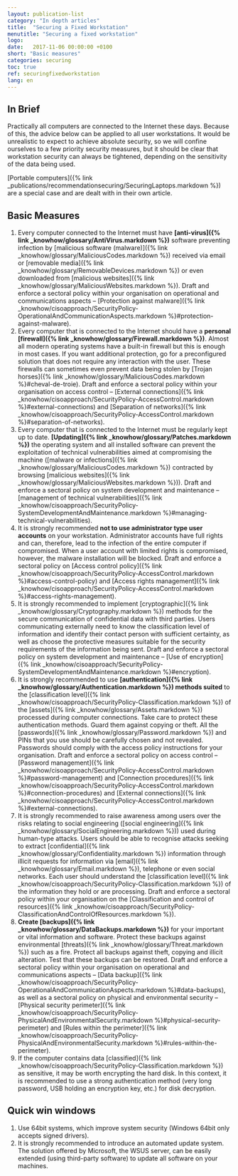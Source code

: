 ```yaml
---
layout: publication-list
category: "In depth articles"
title:  "Securing a Fixed Workstation"
menutitle: "Securing a fixed workstation"
logo:
date:   2017-11-06 00:00:00 +0100
short: "Basic measures"
categories: securing
toc: true
ref: securingfixedworkstation
lang: en
---
```

## In Brief

Practically all computers are connected to the Internet these days. Because of this, the advice below can be applied to all user workstations. It would be unrealistic to expect to achieve absolute security, so we will confine ourselves to a few priority security measures, but it should be clear that workstation security can always be tightened, depending on the sensitivity of the data being used.

[Portable computers]({% link _publications/recommendationsecuring/SecuringLaptops.markdown %}) are a special case and are dealt with in their own article.

## Basic Measures

1. Every computer connected to the Internet must have **[anti-virus]({% link _knowhow/glossary/AntiVirus.markdown %})** software preventing infection by [malicious software (malware)]({% link _knowhow/glossary/MaliciousCodes.markdown %}) received via email or [removable media]({% link _knowhow/glossary/RemovableDevices.markdown %}) or even downloaded from [malicious websites]({% link _knowhow/glossary/MaliciousWebsites.markdown %}). Draft and enforce a sectoral policy within your organisation on operational and communications aspects – [Protection against malware]({% link _knowhow/cisoapproach/SecurityPolicy-OperationalAndCommunicationAspects.markdown %}#protection-against-malware).
2. Every computer that is connected to the Internet should have a **personal [firewall]({% link _knowhow/glossary/Firewall.markdown %})**. Almost all modern operating systems have a built-in firewall but this is enough in most cases. If you want additional protection, go for a preconfigured solution that does not require any interaction with the user. These firewalls can sometimes even prevent data being stolen by [Trojan horses]({% link _knowhow/glossary/MaliciousCodes.markdown %}#cheval-de-troie). Draft and enforce a sectoral policy within your organisation on access control – [External connections]({% link _knowhow/cisoapproach/SecurityPolicy-AccessControl.markdown %}#external-connections) and [Separation of networks]({% link _knowhow/cisoapproach/SecurityPolicy-AccessControl.markdown %}#separation-of-networks).
3. Every computer that is connected to the Internet must be regularly kept up to date. **[Updating]({% link _knowhow/glossary/Patches.markdown %})** the operating system and all installed software can  prevent the exploitation of technical vulnerabilities aimed at compromising the machine ([malware or infections]({% link _knowhow/glossary/MaliciousCodes.markdown %}) contracted by browsing [malicious websites]({% link _knowhow/glossary/MaliciousWebsites.markdown %})). Draft and enforce a sectoral policy on system development and maintenance – [management of technical vulnerabilities]({% link _knowhow/cisoapproach/SecurityPolicy-SystemDevelopmentAndMaintenance.markdown %}#managing-technical-vulnerabilities).
4. It is strongly recommended **not to use administrator type user accounts** on your workstation. Administrator accounts have full rights and can, therefore, lead to the infection of the entire computer if compromised. When a user account with limited rights is compromised, however, the malware installation will be blocked. Draft and enforce a sectoral policy on [Access control policy]({% link _knowhow/cisoapproach/SecurityPolicy-AccessControl.markdown %}#access-control-policy) and [Access rights management]({% link _knowhow/cisoapproach/SecurityPolicy-AccessControl.markdown %}#access-rights-management).
5. It is strongly recommended to implement [cryptographic]({% link _knowhow/glossary/Cryptography.markdown %}) methods for the secure communication of confidential data with third parties. Users communicating externally need to know the classification level of information and identify their contact person with sufficient certainty, as well as choose the protective measures suitable for the security requirements of the information being sent. Draft and enforce a sectoral policy on system development and maintenance – [Use of encryption]({% link _knowhow/cisoapproach/SecurityPolicy-SystemDevelopmentAndMaintenance.markdown %}#encryption).
6. It is strongly recommended to use **[authentication]({% link _knowhow/glossary/Authentication.markdown %}) methods suited** to the [classification level]({% link _knowhow/cisoapproach/SecurityPolicy-Classification.markdown %}) of the [assets]({% link _knowhow/glossary/Assets.markdown %}) processed during computer connections. Take care to protect these authentication methods. Guard them against copying or theft. All the [passwords]({% link _knowhow/glossary/Password.markdown %}) and PINs that you use should be carefully chosen and not revealed. Passwords should comply with the access policy instructions for your organisation. Draft and enforce a sectoral policy on access control – [Password management]({% link _knowhow/cisoapproach/SecurityPolicy-AccessControl.markdown %}#password-management) and [Connection procedures]({% link _knowhow/cisoapproach/SecurityPolicy-AccessControl.markdown %}#connection-procedures) and [External connections]({% link _knowhow/cisoapproach/SecurityPolicy-AccessControl.markdown %}#external-connections).
7. It is strongly recommended to raise awareness among users over the risks relating to social engineering ([social engineering]({% link _knowhow/glossary/SocialEngineering.markdown %})) used during human-type attacks. Users should be able to recognise attacks seeking to extract [confidential]({% link _knowhow/glossary/Confidentiality.markdown %}) information through illicit requests for information via [email]({% link _knowhow/glossary/Email.markdown %}), telephone or even social networks. Each user should understand the [classification level]({% link _knowhow/cisoapproach/SecurityPolicy-Classification.markdown %}) of the information they hold or are processing. Draft and enforce a sectoral policy within your organisation on the [Classification and control of resources]({% link _knowhow/cisoapproach/SecurityPolicy-ClassificationAndControlOfResources.markdown %}).
8. **Create [backups]({% link _knowhow/glossary/DataBackups.markdown %})** for your important or vital information and software. Protect these backups against environmental [threats]({% link _knowhow/glossary/Threat.markdown %}) such as a fire. Protect all backups against theft, copying and illicit alteration. Test that these backups can be restored. Draft and enforce a sectoral policy within your organisation on operational and communications aspects – [Data backup]({% link _knowhow/cisoapproach/SecurityPolicy-OperationalAndCommunicationAspects.markdown %}#data-backups), as well as a sectoral policy on physical and environmental security – [Physical security perimeter]({% link _knowhow/cisoapproach/SecurityPolicy-PhysicalAndEnvironmentalSecurity.markdown %}#physical-security-perimeter) and [Rules within the perimeter]({% link _knowhow/cisoapproach/SecurityPolicy-PhysicalAndEnvironmentalSecurity.markdown %}#rules-within-the-perimeter).
9. If the computer contains data [classified]({% link _knowhow/cisoapproach/SecurityPolicy-Classification.markdown %}) as sensitive, it may be worth encrypting the hard disk. In this context, it is recommended to use a strong authentication method (very long password, USB holding an encryption key, etc.) for disk decryption.

## Quick win windows

1. Use 64bit systems, which improve system security (Windows 64bit only accepts signed drivers).
2. It is strongly recommended to introduce an automated update system. The solution offered by Microsoft, the WSUS server, can be easily extended (using third-party software) to update all software on your machines.
